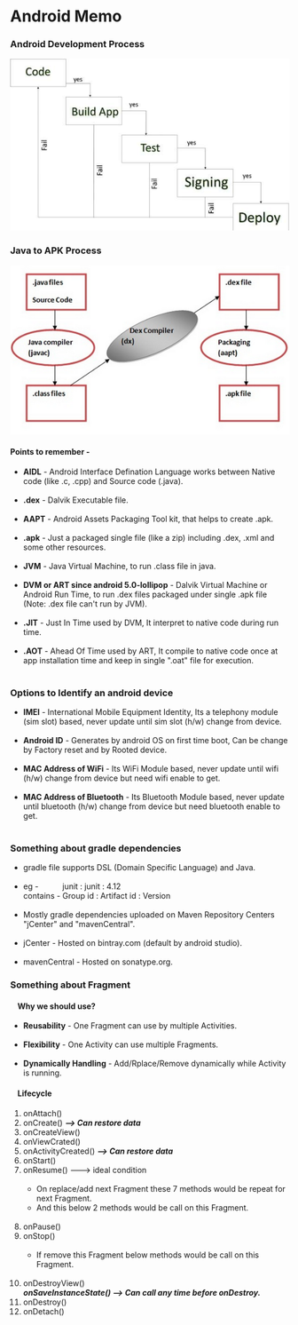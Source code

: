 # Android Memo


### Android Development Process

![](assets/process.jpg)

### Java to APK Process

![](assets/code-flow.png)

#### Points to remember - 

- **AIDL**  - Android Interface Defination Language works between Native code (like .c, .cpp) and Source code (.java).<br><br>
- **.dex** - Dalvik Executable file. <br><br>
- **AAPT** - Android Assets Packaging Tool kit, that helps to create .apk.<br><br>
- **.apk** - Just a packaged single file (like a zip) including .dex, .xml and some other resources.<br><br>
- **JVM** - Java Virtual Machine, to run .class file in java.<br><br>
- **DVM or ART since android 5.0-lollipop** - Dalvik Virtual Machine or Android Run Time, to run .dex files packaged under single .apk file (Note: .dex file can't run by JVM).<br><br> 
- **.JIT** - Just In Time used by DVM, It interpret to native code during run time.<br><br>    
- **.AOT** - Ahead Of Time used by ART, It compile to native code once at app installation time and keep in single ".oat" file for execution.<br><br> 

### Options to Identify an android device

- **IMEI** - International Mobile Equipment Identity, Its a telephony module (sim slot) based, never update until sim slot (h/w) change from device. <br><br>
- **Android ID** - Generates by android OS on first time boot, Can be change by Factory reset and by Rooted device. <br><br>
- **MAC Address of WiFi** - Its WiFi Module based, never update until wifi (h/w) change from device but need wifi enable to get. <br><br>
- **MAC Address of Bluetooth** - Its Bluetooth Module based, never update until bluetooth (h/w) change from device but need bluetooth enable to get. <br><br>

### Something about gradle dependencies
 
 - gradle file supports DSL (Domain Specific Language) and Java.<br><br>
 - eg - &nbsp;&nbsp;&nbsp;&nbsp;&nbsp;&nbsp;&nbsp;&nbsp;&nbsp;&nbsp;junit : junit : 4.12   
 contains - Group id : Artifact id : Version <br><br>
 - Mostly gradle dependencies uploaded on Maven Repository Centers "jCenter" and "mavenCentral".<br><br>
 - jCenter - Hosted on bintray.com (default by android studio).<br><br>
 - mavenCentral - Hosted on sonatype.org.
 
 ### Something about Fragment
 
 #### &nbsp;&nbsp;&nbsp;&nbsp;Why we should use?
 - **Reusability** - One Fragment can use by multiple Activities.<br><br>
 - **Flexibility** - One Activity can use multiple Fragments.<br><br>
 - **Dynamically Handling** - Add/Rplace/Remove dynamically while Activity is running.
 
 #### &nbsp;&nbsp;&nbsp;&nbsp;Lifecycle
 
1. onAttach()
2. onCreate() ***--> Can restore data***
3. onCreateView()
4. onViewCrated()
5. onActivityCreated() ***--> Can restore data***
6. onStart()
7. onResume() ---> ideal condition <br><br>
   - On replace/add next Fragment these 7 methods would be repeat for next Fragment.<br>
   - And this below 2 methods would be call on this Fragment. <br><br> 
8. onPause()    
9. onStop() <br><br>
   - If remove this Fragment below methods would be call on this Fragment.<br><br> 
10. onDestroyView()   
    ***onSaveInstanceState() --> Can call any time before onDestroy.***
11. onDestroy()   
12. onDetach()   
   
